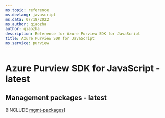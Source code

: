 ```yaml
---
ms.topic: reference
ms.devlang: javascript
ms.data: 07/18/2022
ms.author: qiaozha
author: qiaozha
description: Reference for Azure Purview SDK for JavaScript
title: Azure Purview SDK for JavaScript
ms.service: purview
---
```

# Azure Purview SDK for JavaScript - latest

## Management packages - latest
[!INCLUDE [mgmt-packages](purview-mgmt-index.md)]
